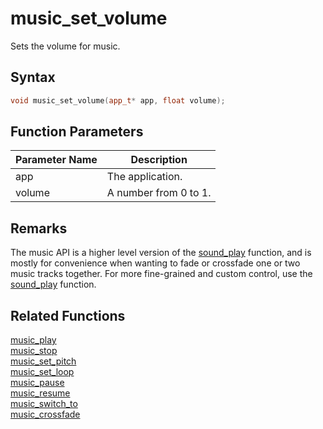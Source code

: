 # music_set_volume

Sets the volume for music.

## Syntax

```cpp
void music_set_volume(app_t* app, float volume);
```

## Function Parameters

Parameter Name | Description
--- | ---
app | The application.
volume | A number from 0 to 1.

## Remarks

The music API is a higher level version of the [sound_play](https://github.com/RandyGaul/cute_framework/blob/master/doc/audio/sound/sound_play.md) function, and is mostly for convenience when wanting to fade or crossfade one or two music tracks together. For more fine-grained and custom control, use the [sound_play](https://github.com/RandyGaul/cute_framework/blob/master/doc/audio/sound/sound_play.md) function.

## Related Functions

[music_play](https://github.com/RandyGaul/cute_framework/blob/master/doc/audio/music/music_play.md)  
[music_stop](https://github.com/RandyGaul/cute_framework/blob/master/doc/audio/music/music_stop.md)  
[music_set_pitch](https://github.com/RandyGaul/cute_framework/blob/master/doc/audio/music/music_set_pitch.md)  
[music_set_loop](https://github.com/RandyGaul/cute_framework/blob/master/doc/audio/music/music_set_loop.md)  
[music_pause](https://github.com/RandyGaul/cute_framework/blob/master/doc/audio/music/music_pause.md)  
[music_resume](https://github.com/RandyGaul/cute_framework/blob/master/doc/audio/music/music_resume.md)  
[music_switch_to](https://github.com/RandyGaul/cute_framework/blob/master/doc/audio/music/music_switch_to.md)  
[music_crossfade](https://github.com/RandyGaul/cute_framework/blob/master/doc/audio/music/music_crossfade.md)  
